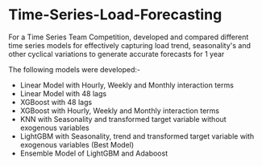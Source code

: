 # Time-Series-Load-Forecasting
For a Time Series Team Competition, developed and compared different time series models for effectively capturing load trend, seasonality's and other cyclical variations to generate accurate forecasts for 1 year

The following models were developed:-
- Linear Model with Hourly, Weekly and Monthly interaction terms
- Linear Model with 48 lags
- XGBoost with 48 lags
- XGBoost with Hourly, Weekly and Monthly interaction terms
- KNN with Seasonality and transformed target variable without exogenous variables
- LightGBM with Seasonality, trend and transformed target variable with exogenous variables (Best Model)
- Ensemble Model of LightGBM and Adaboost
